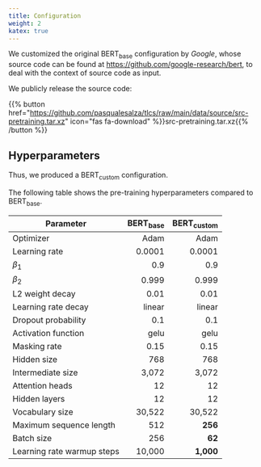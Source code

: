 ```yaml
---
title: Configuration
weight: 2
katex: true
---
```


We customized the original $\text{BERT}_\text{base}$ configuration by _Google_, whose source code can be found at https://github.com/google-research/bert, to deal with the context of source code as input.

We publicly release the source code:

{{% button href="https://github.com/pasqualesalza/tlcs/raw/main/data/source/src-pretraining.tar.xz" icon="fas fa-download" %}}src-pretraining.tar.xz{{% /button %}}

## Hyperparameters

Thus, we produced a $\text{BERT}_\text{custom}$ configuration.

The following table shows the pre-training hyperparameters compared to $\text{BERT}_\text{base}$.

Parameter | $\text{BERT}_\text{base}$ | $\text{BERT}_\text{custom}$
--- | ---: | ---:
Optimizer |  Adam | Adam
Learning rate | 0.0001 | 0.0001
$\beta_1$ | 0.9 | 0.9
$\beta_2$ | 0.999 | 0.999
L2 weight decay | 0.01 | 0.01
Learning rate decay | linear | linear
Dropout probability | 0.1 | 0.1
Activation function | gelu | gelu
Masking rate | 0.15 | 0.15
Hidden size | 768 | 768
Intermediate size | 3,072 | 3,072
Attention heads | 12 | 12
Hidden layers | 12 | 12
Vocabulary size | 30,522 | 30,522
Maximum sequence length | 512 | **256**
Batch size | 256 | **62**
Learning rate warmup steps | 10,000 | **1,000**
